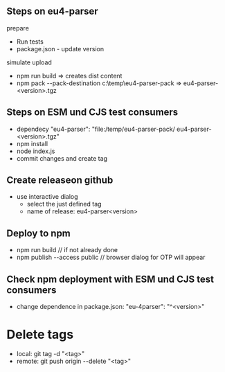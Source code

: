 ## Steps on eu4-parser

prepare
- Run tests
- package.json - update version

simulate upload
- npm run build => creates dist content
- npm pack --pack-destination c:\temp\eu4-parser-pack => eu4-parser-&lt;version&gt;.tgz

## Steps on ESM und CJS test consumers
- dependecy "eu4-parser": "file:/temp/eu4-parser-pack/ eu4-parser-&lt;version&gt;.tgz" 
- npm install
- node index.js
- commit changes and create tag

## Create releaseon github
- use interactive dialog
  - select the just defined tag
  - name of release: eu4-parser&lt;version&gt;

## Deploy to npm
- npm run build  // if not already done
- npm publish --access public // browser dialog for OTP will appear

## Check npm deployment with ESM und CJS test consumers

- change dependence in package.json: "eu-4parser": "^&lt;version&gt;"


# Delete tags

- local: git tag -d "&lt;tag&gt;"
- remote: git push origin --delete "&lt;tag&gt;"